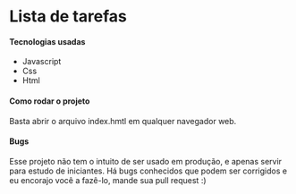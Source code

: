 Lista de tarefas
=========

#### Tecnologias usadas
* Javascript 
* Css 
* Html 

#### Como rodar o projeto

Basta abrir o arquivo index.hmtl em qualquer navegador web.

#### Bugs

Esse projeto não tem o intuito de ser usado em produção, e apenas servir para estudo de iniciantes. Há bugs conhecidos que podem ser corrigidos e eu encorajo você a fazê-lo, mande sua pull request :) 